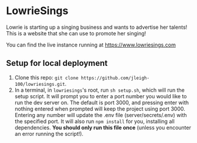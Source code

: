 # LowrieSings
Lowrie is starting up a singing business and wants to advertise her talents! This is a website that she can use to promote her singing!

You can find the live instance running at https://www.lowriesings.com


## Setup for local deployment

1. Clone this repo: `git clone https://github.com/jleigh-100/lowriesings.git`.
2. In a terminal, in `lowriesings`'s root, run `sh setup.sh`, which will run the setup script. It will prompt you to enter a port number you would like to run the dev server on. The default is port 3000, and pressing enter with nothing entered when prompted will keep the project using port 3000. Entering any number will update the .env file (server/secrets/.env) with the specified port. It will also run `npm install` for you, installing all dependencies. **You should only run this file once** (unless you encounter an error running the script!).
